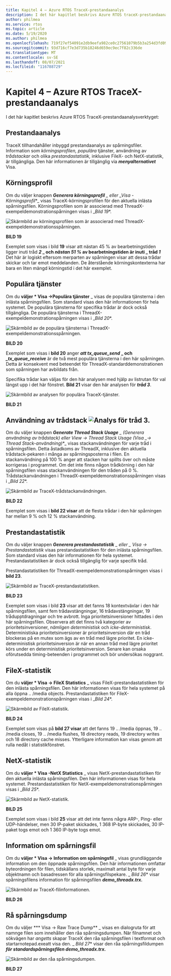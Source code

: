 ```yaml
---
title: Kapitel 4 – Azure RTOS TraceX-prestandaanalys
description: I det här kapitlet beskrivs Azure RTOS traceX-prestandaanalysverktyget.
author: philmea
ms.service: rtos
ms.topic: article
ms.date: 5/19/2020
ms.author: philmea
ms.openlocfilehash: 719f27ef54091e2db9eefa982ce0c27561079b5b3a254d3fd09cc46d8f66f252
ms.sourcegitcommit: 93d716cf7e3d735b18246d659ec9ec7f82c336de
ms.translationtype: MT
ms.contentlocale: sv-SE
ms.lasthandoff: 08/07/2021
ms.locfileid: "116788729"
---
```

# <a name="chapter-4---azure-rtos-tracex-performance-analysis"></a>Kapitel 4 – Azure RTOS TraceX-prestandaanalys

I det här kapitlet beskrivs Azure RTOS TraceX-prestandaanalysverktyget:

## <a name="performance-analysis"></a>Prestandaanalys

TraceX tillhandahåller inbyggd prestandaanalys av spårningsfiler. Information som *körningsprofilen,* *populära* tjänster, användning av *trådstackar* och olika *prestandastatistik,* inklusive FileX- och NetX-statistik, är tillgängliga. Den här informationen är tillgänglig via ***menyalternativet*** Visa. 


## <a name="execution-profile"></a>Körningsprofil

Om du väljer knappen ***Generera körningsprofil** _ eller _*_Visa -Körningsprofil_*_ visas TraceX-körningsprofilen för den aktuella inlästa spårningsfilen. Körningsprofilen som är associerad med ThreadX-exempeldemonstrationspårningen visas i _*Bild 19**.

![Skärmbild av körningsprofilen som är associerad med ThreadX-exempeldemonstrationsspårningen.](./media/user-guide/execution_profile.png)

**BILD 19**

Exemplet som visas i bild **19** visar att nästan 45 % av bearbetningstiden ligger inuti tråd **_2_ _ och *nästan 51 %* av bearbetningstiden är inuti _ tråd _1_** Det här är logiskt eftersom merparten av spårningen visar att dessa trådar skickar och tar emot meddelanden. De återstående körningskontexterna har bara en liten mängd körningstid i det här exemplet.

## <a name="popular-services"></a>Populära tjänster

Om du **väljer * Visa ->Populära tjänster** _ visas de populära tjänsterna i den inlästa spårningsfilen. Som standard visas den här informationen för hela systemet. De populära tjänsterna för specifika trådar är dock också tillgängliga. De populära tjänsterna i ThreadX-exempeldemonstrationspårningen visas i _*Bild 20**.

![Skärmbild av de populära tjänsterna i ThreadX-exempeldemonstrationsspårningen.](./media/user-guide/popular_services.png)

**BILD 20**

Exemplet som visas i **bild 20** anger **_att tx_queue_send_ _ och *_*_tx_queue_receive_** är de två mest populära tjänsterna i den här spårningen. Detta är konsekvent med beteendet för ThreadX-standarddemonstrationen som spårningen har avbildats från.

Specifika trådar kan väljas för den här analysen med hjälp av listrutan för val längst upp i det här fönstret. **Bild 21** visar den här analysen för **_tråd 3_**.

![Skärmbild av analysen för populära TraceX-tjänster.](./media/user-guide/popular_services_thread3.png)

**BILD 21**

## <a name="thread-stack-usage-analysis-for-thread-3"></a>Användning av trådstack ![Analys för tråd 3.](./media/user-guide/screen_shot_17.png)

Om du väljer knappen ***Generate Thread Stack Usage** _ (Generera användning av trådstack) eller View -> Thread Stack Usage (Visa _*_-> Thread Stack-användning)_*_ visas stackanvändningen för varje tråd i spårningsfilen. Detta åstadkoms av ThreadX, inklusive den aktuella trådstack-pekaren i många av spårningsposterna i filen. En stackanvändning på 100 % anger att stacken har spillts över och måste korrigeras i programmet. Om det inte finns någon trådkörning i den här spårningsfilen visas stackanvändningen för den tråden på 0 %. Trådstackanvändningen i ThreadX-exempeldemonstrationsspårningen visas i _*Bild 22**.

![Skärmbild av TraceX-trådstackanvändningen.](./media/user-guide/thread_stack_usage.png)

**BILD 22**

Exemplet som visas i **bild 22 visar** att de flesta trådar i den här spårningen har mellan 9 % och 12 % stackanvändning.

## <a name="performance-statistics"></a>Prestandastatistik

Om du väljer knappen ***Generera prestandastatistik** _ eller _ *_Visa -> Prestandastatistik_** visas prestandastatistiken för den inlästa spårningsfilen. Som standard visas den här informationen för hela systemet. Prestandastatistiken är dock också tillgänglig för varje specifik tråd.

Prestandastatistiken för ThreadX-exempeldemonstrationspårningen visas i **bild 23**.

![Skärmbild av TraceX-prestandastatistiken.](./media/user-guide/performance_statistics.png)

**BILD 23**

Exemplet som visas i bild **23** visar att det fanns 18 kontextväxlar i den här spårningsfilen, samt fem trådavstängningar, 16 trådavstängningar, 19 trådupptdragningar och tre avbrott. Inga prioritetsinversioner hittades i den här spårningsfilen. Observera att det finns två kategorier av prioritetsinversioner, *nämligen deterministisk* och *icke-deterministisk*. Deterministiska prioritetsinversioner är prioritetsinversion där en tråd blockeras på en mutex som ägs av en tråd med lägre prioritet. En icke-deterministisk prioritetsinversion är när en annan tråd med lägre prioritet körs under en deterministisk prioritetsinversion. Senare kan orsaka oförutsedda timing-beteenden i programmet och bör undersökas noggrant.

## <a name="filex-statistics"></a>FileX-statistik

Om du **väljer * Visa -> FileX Statistics** _ visas FileX-prestandastatistiken för den inlästa spårningsfilen. Den här informationen visas för hela systemet på alla öppna .. /media objects. Prestandastatistiken för FileX-exempeldemonstrationspårningen visas i _*Bild 24**.

![Skärmbild av FileX-statistik.](./media/user-guide/filex_statistics.png)

**BILD 24**

Exemplet som visas på **bild 27 visar** att det fanns 19 .. /media öppnas, 19 .. /media closes, 19 .. /media flushes, 18 directory reads, 19 directory writes och 18 directory cache misses. Ytterligare information kan visas genom att rulla nedåt i statistikfönstret.

## <a name="netx-statistics"></a>NetX-statistik

Om du **väljer * Visa -NetX Statistics** _ visas NetX-prestandastatistiken för den aktuella inlästa spårningsfilen. Den här informationen visas för hela systemet. Prestandastatistiken för NetX-exempeldemonstrationspårningen visas i _*Bild 25**.

![Skärmbild av NetX-statistik.](./media/user-guide/netx_statistics.png)

**BILD 25**

Exemplet som visas i bild **25** visar att det inte fanns några ARP-, Ping- eller UDP-händelser, men 30 IP-paket skickades, 1 368 IP-byte skickades, 30 IP-paket togs emot och 1 360 IP-byte togs emot.

## <a name="trace-file-information"></a>Information om spårningsfil

Om du **väljer * Visa -> Information om spårningsfil** _ visas grundläggande information om den öppnade spårningsfilen. Den här informationen omfattar byteordningen för filen, tidskällans storlek, maximalt antal byte för varje objektnamn och basadressen för alla spårningsfilspekare. _ *Bild 26** visar spårningsfilens information för spårningsfilen **_demo_threadx.trx._**

![Skärmbild av TraceX-filinformationen.](./media/user-guide/trace_file_info.png)

**BILD 26**

## <a name="raw-trace-dump"></a>Rå spårningsdump

Om du väljer *** Visa -> Raw Trace Dump** _ visas en dialogruta för att namnge filen som innehåller den råa spårningsdumpen. När filnamnet och sökvägen har _*_angetts_*_ skapar TraceX den råa spårningsfilen i textformat och startarnotepad.exeatt visa den. _ *Bild 27** visar den råa spårningsfildumpen **_för standardspårningsfilen demo_threadx.trx._**

![Skärmbild av den råa spårningsdumpen.](./media/user-guide/raw_trace_dump.png)

**BILD 27**
